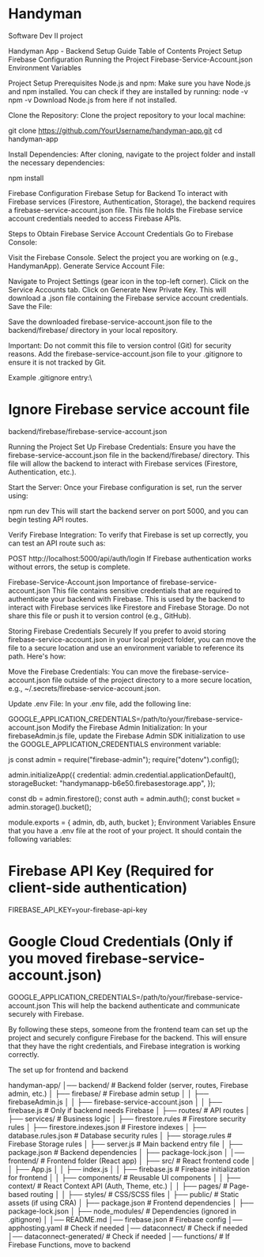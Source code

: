 # Handyman
Software Dev II project

Handyman App - Backend Setup Guide
Table of Contents
Project Setup
Firebase Configuration
Running the Project
Firebase-Service-Account.json
Environment Variables


Project Setup
Prerequisites
Node.js and npm: Make sure you have Node.js and npm installed. You can check if they are installed by running:
node -v
npm -v
Download Node.js from here if not installed.

Clone the Repository: Clone the project repository to your local machine:

git clone https://github.com/YourUsername/handyman-app.git
cd handyman-app


Install Dependencies: After cloning, navigate to the project folder and install the necessary dependencies:

npm install


Firebase Configuration
Firebase Setup for Backend
To interact with Firebase services (Firestore, Authentication, Storage), the backend requires a firebase-service-account.json file. This file holds the Firebase service account credentials needed to access Firebase APIs.

Steps to Obtain Firebase Service Account Credentials
Go to Firebase Console:

Visit the Firebase Console.
Select the project you are working on (e.g., HandymanApp).
Generate Service Account File:

Navigate to Project Settings (gear icon in the top-left corner).
Click on the Service Accounts tab.
Click on Generate New Private Key. This will download a .json file containing the Firebase service account credentials.
Save the File:

Save the downloaded firebase-service-account.json file to the backend/firebase/ directory in your local repository.

Important: Do not commit this file to version control (Git) for security reasons. Add the firebase-service-account.json file to your .gitignore to ensure it is not tracked by Git.

Example .gitignore entry:\

# Ignore Firebase service account file
backend/firebase/firebase-service-account.json


Running the Project
Set Up Firebase Credentials: Ensure you have the firebase-service-account.json file in the backend/firebase/ directory. This file will allow the backend to interact with Firebase services (Firestore, Authentication, etc.).

Start the Server: Once your Firebase configuration is set, run the server using:

npm run dev
This will start the backend server on port 5000, and you can begin testing API routes.

Verify Firebase Integration: To verify that Firebase is set up correctly, you can test an API route such as:


POST http://localhost:5000/api/auth/login
If Firebase authentication works without errors, the setup is complete.

Firebase-Service-Account.json
Importance of firebase-service-account.json
This file contains sensitive credentials that are required to authenticate your backend with Firebase. This is used by the backend to interact with Firebase services like Firestore and Firebase Storage. Do not share this file or push it to version control (e.g., GitHub).

Storing Firebase Credentials Securely
If you prefer to avoid storing firebase-service-account.json in your local project folder, you can move the file to a secure location and use an environment variable to reference its path. Here's how:

Move the Firebase Credentials: You can move the firebase-service-account.json file outside of the project directory to a more secure location, e.g., ~/.secrets/firebase-service-account.json.

Update .env File: In your .env file, add the following line:


GOOGLE_APPLICATION_CREDENTIALS=/path/to/your/firebase-service-account.json
Modify the Firebase Admin Initialization: In your firebaseAdmin.js file, update the Firebase Admin SDK initialization to use the GOOGLE_APPLICATION_CREDENTIALS environment variable:

js
const admin = require("firebase-admin");
require("dotenv").config();

admin.initializeApp({
  credential: admin.credential.applicationDefault(),
  storageBucket: "handymanapp-b6e50.firebasestorage.app",
});

const db = admin.firestore();
const auth = admin.auth();
const bucket = admin.storage().bucket();

module.exports = { admin, db, auth, bucket };
Environment Variables
Ensure that you have a .env file at the root of your project. It should contain the following variables:



# Firebase API Key (Required for client-side authentication)
FIREBASE_API_KEY=your-firebase-api-key

# Google Cloud Credentials (Only if you moved firebase-service-account.json)
GOOGLE_APPLICATION_CREDENTIALS=/path/to/your/firebase-service-account.json
This will help the backend authenticate and communicate securely with Firebase.

By following these steps, someone from the frontend team can set up the project and securely configure Firebase for the backend. This will ensure that they have the right credentials, and Firebase integration is working correctly.




The set up for frontend and backend 

handyman-app/
│── backend/                 # Backend folder (server, routes, Firebase admin, etc.)
│   ├── firebase/            # Firebase admin setup
│   │   ├── firebaseAdmin.js
│   │   ├── firebase-service-account.json
│   │   ├── firebase.js  # Only if backend needs Firebase
│   ├── routes/            # API routes
│   ├── services/          # Business logic
│   ├── firestore.rules     # Firestore security rules
│   ├── firestore.indexes.json  # Firestore indexes
│   ├── database.rules.json # Database security rules
│   ├── storage.rules       # Firebase Storage rules
│   ├── server.js           # Main backend entry file
│   ├── package.json        # Backend dependencies
│   ├── package-lock.json
│
│── frontend/               # Frontend folder (React app)
│   ├── src/                # React frontend code
│   │   ├── App.js
│   │   ├── index.js
│   │   ├── firebase.js  # Firebase initialization for frontend
│   │   ├── components/  # Reusable UI components
│   │   ├── context/     # React Context API (Auth, Theme, etc.)
│   │   ├── pages/       # Page-based routing
│   │   ├── styles/      # CSS/SCSS files
│   ├── public/          # Static assets (if using CRA)
│   ├── package.json     # Frontend dependencies
│   ├── package-lock.json
│   ├── node_modules/    # Dependencies (ignored in .gitignore)
│
│── README.md
│── firebase.json         # Firebase config
│── apphosting.yaml       # Check if needed
│── dataconnect/          # Check if needed
│── dataconnect-generated/  # Check if needed
│── functions/            # If Firebase Functions, move to backend
